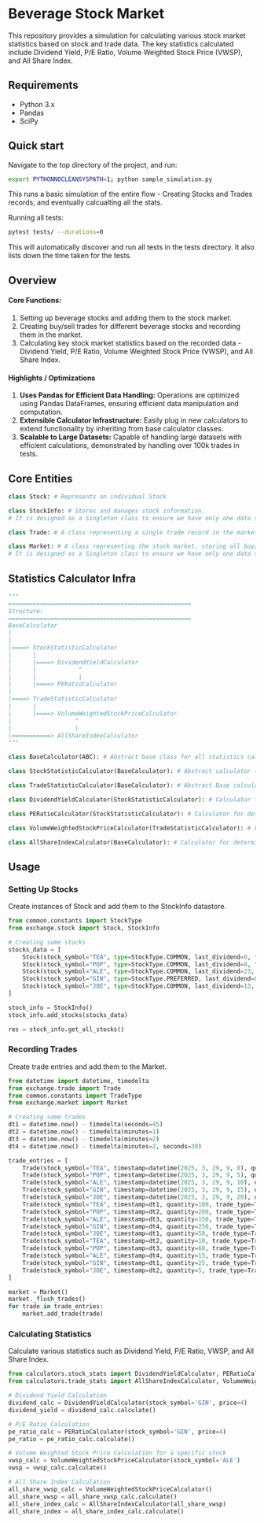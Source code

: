 # Beverage Stock Market

This repository provides a simulation for calculating various stock market statistics based on stock and trade data. The key statistics calculated include Dividend Yield, P/E Ratio, Volume Weighted Stock Price (VWSP), and All Share Index.

## Requirements

- Python 3.x
- Pandas
- SciPy

## Quick start
Navigate to the top directory of the project, and run:

```sh
export PYTHONNOCLEANSYSPATH=1; python sample_simulation.py
```

This runs a basic simulation of the entire flow - Creating Stocks and Trades records, and eventually calcualting all the stats.


Running all tests:
```sh
pytest tests/ --durations=0
```
This will automatically discover and run all tests in the tests directory. It also lists down the time taken for the tests.

## Overview

#### Core Functions:
1. Setting up beverage stocks and adding them to the stock market.
2. Creating buy/sell trades for different beverage stocks and recording them in the market.
3. Calculating key stock market statistics based on the recorded data - Dividend Yield, P/E Ratio, Volume Weighted Stock Price (VWSP), and All Share Index.

#### Highlights / Optimizations
1. **Uses Pandas for Efficient Data Handling:** Operations are optimized using Pandas DataFrames, ensuring efficient data manipulation and computation.
2. **Extensible Calculator Infrastructure:** Easily plug in new calculators to extend functionality by inheriting from base calculator classes.
3. **Scalable to Large Datasets:** Capable of handling large datasets with efficient calculations, demonstrated by handling over 100k trades in tests.

## Core Entities
```python
class Stock: # Represents an individual Stock

class StockInfo: # Stores and manages stock information.
# It is designed as a Singleton class to ensure we have only one data store for Stocks related information

class Trade: # A class representing a single trade record in the market.

class Market: # A class representing the stock market, storing all buy/sell trade entries.
# It is designed as a Singleton class to ensure we have only one data store for Trades related information
```

## Statistics Calculator Infra
```python
"""
====================================================
Structure:
====================================================
BaseCalculator
|
|
|====> StockStatisticCalculator
|      |
|      |====> DividendYieldCalculator
|      |            ^
|      |            |
|      |====> PERatioCalculator
|
|====> TradeStatisticCalculator
|      |
|      |====> VolumeWeightedStockPriceCalculator
|                  ^
|                  |
|===========> AllShareIndexCalculator
"""

class BaseCalculator(ABC): # Abstract base class for all statistics calculators

class StockStatisticCalculator(BaseCalculator): # Abstract calculator for stock attribute calculators like Dividend Yield Calculator, P/E Ratio Calculator, etc.

class TradeStatisticCalculator(BaseCalculator): # Abstract Base calculator for statistics calculated from trade data, like Volume Weighted Stock Price

class DividendYieldCalculator(StockStatisticCalculator): # Calculator for determining the dividend yield of a stock.

class PERatioCalculator(StockStatisticCalculator): # Calculator for determining the P/E ratio of a stock.

class VolumeWeightedStockPriceCalculator(TradeStatisticCalculator): # Calculator for determining the volume weighted stock price of one stock / all stocks

class AllShareIndexCalculator(BaseCalculator): # Calculator for determining the all-share index.
```

## Usage

### Setting Up Stocks
Create instances of Stock and add them to the StockInfo datastore.
```python
from common.constants import StockType
from exchange.stock import Stock, StockInfo

# Creating some stocks
stocks_data = [
    Stock(stock_symbol="TEA", type=StockType.COMMON, last_dividend=0, fixed_dividend_pct=None, par_value=100),
    Stock(stock_symbol="POP", type=StockType.COMMON, last_dividend=8, fixed_dividend_pct=None, par_value=100),
    Stock(stock_symbol="ALE", type=StockType.COMMON, last_dividend=23, fixed_dividend_pct=None, par_value=60),
    Stock(stock_symbol="GIN", type=StockType.PREFERRED, last_dividend=8, fixed_dividend_pct=0.02, par_value=100),
    Stock(stock_symbol="JOE", type=StockType.COMMON, last_dividend=13, fixed_dividend_pct=None, par_value=250)
]

stock_info = StockInfo()
stock_info.add_stocks(stocks_data)

res = stock_info.get_all_stocks()
```
### Recording Trades
Create trade entries and add them to the Market.
```python
from datetime import datetime, timedelta
from exchange.trade import Trade
from common.constants import TradeType
from exchange.market import Market

# Creating some trades
dt1 = datetime.now() - timedelta(seconds=45)
dt2 = datetime.now() - timedelta(minutes=1)
dt3 = datetime.now() - timedelta(minutes=2)
dt4 = datetime.now() - timedelta(minutes=2, seconds=30)

trade_entries = [
    Trade(stock_symbol="TEA", timestamp=datetime(2025, 3, 29, 9, 0), quantity=100, trade_type=TradeType.BUY, price=105.0),
    Trade(stock_symbol="POP", timestamp=datetime(2025, 3, 29, 9, 5), quantity=200, trade_type=TradeType.BUY, price=123.5),
    Trade(stock_symbol="ALE", timestamp=datetime(2025, 3, 29, 9, 10), quantity=150, trade_type=TradeType.SELL, price=98.25),
    Trade(stock_symbol="GIN", timestamp=datetime(2025, 3, 29, 9, 15), quantity=250, trade_type=TradeType.BUY, price=156.0),
    Trade(stock_symbol="JOE", timestamp=datetime(2025, 3, 29, 9, 20), quantity=50, trade_type=TradeType.SELL, price=205.75),
    Trade(stock_symbol="TEA", timestamp=dt1, quantity=100, trade_type=TradeType.BUY, price=105.0),
    Trade(stock_symbol="POP", timestamp=dt2, quantity=200, trade_type=TradeType.BUY, price=123.5),
    Trade(stock_symbol="ALE", timestamp=dt3, quantity=150, trade_type=TradeType.SELL, price=98.25),
    Trade(stock_symbol="GIN", timestamp=dt4, quantity=250, trade_type=TradeType.BUY, price=156.0),
    Trade(stock_symbol="JOE", timestamp=dt1, quantity=50, trade_type=TradeType.SELL, price=205.75),
    Trade(stock_symbol="TEA", timestamp=dt2, quantity=10, trade_type=TradeType.BUY, price=102.0),
    Trade(stock_symbol="POP", timestamp=dt3, quantity=60, trade_type=TradeType.BUY, price=125.5),
    Trade(stock_symbol="ALE", timestamp=dt4, quantity=15, trade_type=TradeType.SELL, price=88.25),
    Trade(stock_symbol="GIN", timestamp=dt1, quantity=25, trade_type=TradeType.BUY, price=151.0),
    Trade(stock_symbol="JOE", timestamp=dt2, quantity=5, trade_type=TradeType.SELL, price=200.75)
]

market = Market()
market._flush_trades()
for trade in trade_entries:
    market.add_trade(trade)
```

### Calculating Statistics
Calculate various statistics such as Dividend Yield, P/E Ratio, VWSP, and All Share Index.
```python
from calculators.stock_stats import DividendYieldCalculator, PERatioCalculator
from calculators.trade_stats import AllShareIndexCalculator, VolumeWeightedStockPriceCalculator

# Dividend Yield Calculation
dividend_calc = DividendYieldCalculator(stock_symbol='GIN', price=4)
dividend_yield = dividend_calc.calculate()

# P/E Ratio Calculation
pe_ratio_calc = PERatioCalculator(stock_symbol='GIN', price=4)
pe_ratio = pe_ratio_calc.calculate()

# Volume Weighted Stock Price Calculation for a specific stock
vwsp_calc = VolumeWeightedStockPriceCalculator(stock_symbol='ALE')
vwsp = vwsp_calc.calculate()

# All Share Index Calculation
all_share_vwsp_calc = VolumeWeightedStockPriceCalculator()
all_share_vwsp = all_share_vwsp_calc.calculate()
all_share_index_calc = AllShareIndexCalculator(all_share_vwsp)
all_share_index = all_share_index_calc.calculate()

```

